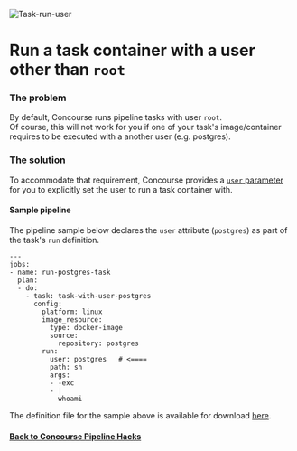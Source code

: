 ![Task-run-user](https://raw.githubusercontent.com/lsilvapvt/misc-support-files/master/docs/icons/concourse-root.png)

# Run a task container with a user other than `root`

### The problem
By default, Concourse runs pipeline tasks with user `root`.  
Of course, this will not work for you if one of your task's image/container requires to be executed with a another user (e.g. postgres).

### The solution

To accommodate that requirement, Concourse provides a [`user` parameter](http://concourse.ci/running-tasks.html#task-run-user) for you to explicitly set the user to run a task container with.


#### Sample pipeline

The pipeline sample below declares the `user` attribute (`postgres`) as part of the task's `run` definition.


```
---
jobs:
- name: run-postgres-task
  plan:
  - do:
    - task: task-with-user-postgres
      config:
        platform: linux
        image_resource:
          type: docker-image
          source:
            repository: postgres
        run:
          user: postgres   # <====
          path: sh
          args:
          - -exc
          - |
            whoami
```

The  definition file for the sample above is available for download [here](pipeline.yml).


#### [Back to Concourse Pipeline Hacks](..)
